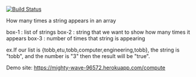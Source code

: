 [![Build Status](https://travis-ci.org/senaselis/myDemoApp.svg?branch=master)](https://travis-ci.org/senaselis/myDemoApp)

How many times a string appears in an array

box-1 : list of strings
box-2 : string that we want to show how many times it appears
box-3 : number of times that string is appearing

ex.If our list is {tobb,etu,tobb,computer,engineering,tobb}, the string is "tobb", and the number is "3"
then the result will be "true".


Demo site: https://mighty-wave-96572.herokuapp.com/compute

